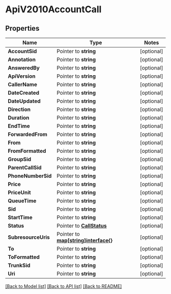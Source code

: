 # ApiV2010AccountCall

## Properties
Name | Type | Notes
------------ | ------------- | -------------
**AccountSid** | Pointer to **string** | [optional] 
**Annotation** | Pointer to **string** | [optional] 
**AnsweredBy** | Pointer to **string** | [optional] 
**ApiVersion** | Pointer to **string** | [optional] 
**CallerName** | Pointer to **string** | [optional] 
**DateCreated** | Pointer to **string** | [optional] 
**DateUpdated** | Pointer to **string** | [optional] 
**Direction** | Pointer to **string** | [optional] 
**Duration** | Pointer to **string** | [optional] 
**EndTime** | Pointer to **string** | [optional] 
**ForwardedFrom** | Pointer to **string** | [optional] 
**From** | Pointer to **string** | [optional] 
**FromFormatted** | Pointer to **string** | [optional] 
**GroupSid** | Pointer to **string** | [optional] 
**ParentCallSid** | Pointer to **string** | [optional] 
**PhoneNumberSid** | Pointer to **string** | [optional] 
**Price** | Pointer to **string** | [optional] 
**PriceUnit** | Pointer to **string** | [optional] 
**QueueTime** | Pointer to **string** | [optional] 
**Sid** | Pointer to **string** | [optional] 
**StartTime** | Pointer to **string** | [optional] 
**Status** | Pointer to [**CallStatus**](call_status.md) | [optional] 
**SubresourceUris** | Pointer to [**map[string]interface{}**](.md) | [optional] 
**To** | Pointer to **string** | [optional] 
**ToFormatted** | Pointer to **string** | [optional] 
**TrunkSid** | Pointer to **string** | [optional] 
**Uri** | Pointer to **string** | [optional] 

[[Back to Model list]](../README.md#documentation-for-models) [[Back to API list]](../README.md#documentation-for-api-endpoints) [[Back to README]](../README.md)


